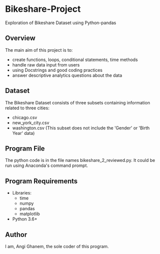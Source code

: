 # Bikeshare-Project
Exploration of Bikeshare Dataset using Python-pandas

## Overview 
The main aim of this project is to: 
  - create functions, loops, conditional statements, time methods
  - handle raw data input from users
  - using Docstrings and good coding practices
  - answer descriptive analytics questions about the data
 
## Dataset
The Bikeshare Dataset consists of three subsets containing information related to three cities:
  - chicago.csv 
  - new_york_city.csv
  - washington.csv (This subset does not include the 'Gender' or 'Birth Year' data)

## Program File
The python code is in the file names bikeshare_2_reviewed.py. It could be run using Anaconda's command prompt.

## Program Requirements
  - Libraries:
    - time
    - numpy
    - pandas
    - matplotlib
  - Python 3.6+

## Author
I am, Angi Ghanem, the sole coder of this program.
